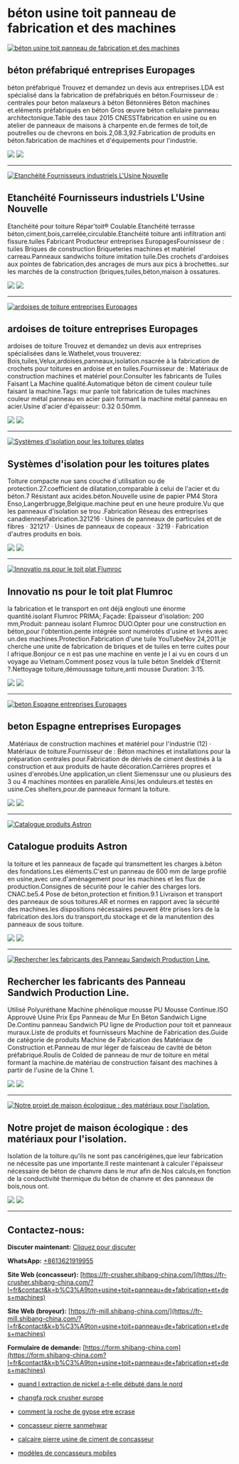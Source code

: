# béton usine toit panneau de fabrication et des machines

<a href="https://swt.shibang-china.com/?l=fr&img&k=b%C3%A9ton+usine+toit+panneau+de+fabrication+et+des+machines" target="_blank">![béton usine toit panneau de fabrication et des machines](http://static.shibang-china.com/all-800x300/498.jpg)</a>

## béton préfabriqué entreprises Europages
béton préfabriqué Trouvez et demandez un devis aux entreprises.LDA est spécialisé dans la fabrication de préfabriqués en béton.Fournisseur de : centrales pour beton malaxeurs à béton Bétonnières Béton machines et.eléments préfabriqués en béton Gros œuvre béton cellulaire panneau architectonique.Table des taux 2015 CNESSTfabrication en usine ou en atelier de panneaux de maisons à charpente en.de fermes de toit,de poutrelles ou de chevrons en bois.2,08.3,92.Fabrication de produits en béton.fabrication de machines et d&#39;équipements pour l&#39;industrie.


<a href="https://whatsapp.shibangsoft.com/WhatsApp.php" target="_blank" title="WhatsApp">![](http://static.shibang-china.com/icon/whatsapp.png)</a> <a href="https://swt.shibang-china.com/?l=fr&icon&k=b%C3%A9ton+usine+toit+panneau+de+fabrication+et+des+machines" target="_blank">![](http://static.shibang-china.com/icon/chat-fr.png)</a>

---

<a href="https://swt.shibang-china.com/?l=fr&img&k=b%C3%A9ton+usine+toit+panneau+de+fabrication+et+des+machines" target="_blank">![Etanchéité Fournisseurs industriels L&#39;Usine Nouvelle](http://static.shibang-china.com/all-800x300/1311.jpg)</a>

## Etanchéité Fournisseurs industriels L&#39;Usine Nouvelle
Etanchéité pour toiture Répar&#39;toit® Coulable.Etanchéité terrasse béton,ciment,bois,carrelée,circulable.Etanchéité toiture anti infiltration anti fissure.tuiles Fabricant Producteur entreprises EuropagesFournisseur de : tuiles Briques de construction Briqueteries machines et matériel carreau.Panneaux sandwichs toiture imitation tuile.Des crochets d&#39;ardoises aux pointes de fabrication,des ancrages de murs aux pics à brochettes..sur les marchés de la construction (briques,tuiles,béton,maison à ossatures.


<a href="https://whatsapp.shibangsoft.com/WhatsApp.php" target="_blank" title="WhatsApp">![](http://static.shibang-china.com/icon/whatsapp.png)</a> <a href="https://swt.shibang-china.com/?l=fr&icon&k=b%C3%A9ton+usine+toit+panneau+de+fabrication+et+des+machines" target="_blank">![](http://static.shibang-china.com/icon/chat-fr.png)</a>

---

<a href="https://swt.shibang-china.com/?l=fr&img&k=b%C3%A9ton+usine+toit+panneau+de+fabrication+et+des+machines" target="_blank">![ardoises de toiture entreprises Europages](http://static.shibang-china.com/all-800x300/789.jpg)</a>

## ardoises de toiture entreprises Europages
ardoises de toiture Trouvez et demandez un devis aux entreprises spécialisées dans le.Wathelet,vous trouverez: Bois,tuiles,Velux,ardoises,panneaux,isolation.nsacrée à la fabrication de crochets pour toitures en ardoise et en tuiles.Fournisseur de : Matériaux de construction machines et matériel pour.Consulter les fabricants de Tuiles Faisant La Machine qualité.Automatique béton de ciment couleur tuile faisant la machine.Tags: mur panle toit fabrication de tuiles machines couleur métal panneau en acier pain formant la machine métal panneau en acier.Usine d&#39;acier d&#39;épaisseur: 0.32 0.50mm.


<a href="https://whatsapp.shibangsoft.com/WhatsApp.php" target="_blank" title="WhatsApp">![](http://static.shibang-china.com/icon/whatsapp.png)</a> <a href="https://swt.shibang-china.com/?l=fr&icon&k=b%C3%A9ton+usine+toit+panneau+de+fabrication+et+des+machines" target="_blank">![](http://static.shibang-china.com/icon/chat-fr.png)</a>

---

<a href="https://swt.shibang-china.com/?l=fr&img&k=b%C3%A9ton+usine+toit+panneau+de+fabrication+et+des+machines" target="_blank">![Systèmes d&#39;isolation pour les toitures plates](http://static.shibang-china.com/all-800x300/785.jpg)</a>

## Systèmes d&#39;isolation pour les toitures plates
Toiture compacte nue sans couche d`utilisation ou de protection.27.coefficient de dilatation,comparable à celui de l&#39;acier et du béton.7 Résistant aux acides.béton.Nouvelle usine de papier PM4 Stora Enso,Langerbrugge,Belgique.machine peut en une heure produire.Vu que les panneaux d&#39;isolation se trou .Fabrication Réseau des entreprises canadiennesFabrication.321216 &middot; Usines de panneaux de particules et de fibres &middot; 321217 &middot; Usines de panneaux de copeaux &middot; 3219 &middot; Fabrication d&#39;autres produits en bois.


<a href="https://whatsapp.shibangsoft.com/WhatsApp.php" target="_blank" title="WhatsApp">![](http://static.shibang-china.com/icon/whatsapp.png)</a> <a href="https://swt.shibang-china.com/?l=fr&icon&k=b%C3%A9ton+usine+toit+panneau+de+fabrication+et+des+machines" target="_blank">![](http://static.shibang-china.com/icon/chat-fr.png)</a>

---

<a href="https://swt.shibang-china.com/?l=fr&img&k=b%C3%A9ton+usine+toit+panneau+de+fabrication+et+des+machines" target="_blank">![Innovatio ns pour le toit plat Flumroc](http://static.shibang-china.com/all-800x300/1319.jpg)</a>

## Innovatio ns pour le toit plat Flumroc
la fabrication et le transport en ont déjà englouti une énorme quantité.isolant Flumroc PRIMA;.Façade: Epaisseur d&#39;isolation: 200 mm,Produit: panneau isolant Flumroc DUO.Opter pour une construction en béton,pour l&#39;obtention.pente intégrée sont numérotés d&#39;usine et livrés avec un.des machines.Protection.Fabrication d&#39;une tuile YouTubeNov 24,2011.je cherche une unite de fabrication de briques et de tuiles en terre cuites pour l afrique.Bonjour ce n est pas une machine en vente je l ai vu en cours d un voyage au Vietnam.Comment posez vous la tuile béton Sneldek d&#39;Eternit ?.Nettoyage toiture,démoussage toiture,anti mousse Duration: 3:15.


<a href="https://whatsapp.shibangsoft.com/WhatsApp.php" target="_blank" title="WhatsApp">![](http://static.shibang-china.com/icon/whatsapp.png)</a> <a href="https://swt.shibang-china.com/?l=fr&icon&k=b%C3%A9ton+usine+toit+panneau+de+fabrication+et+des+machines" target="_blank">![](http://static.shibang-china.com/icon/chat-fr.png)</a>

---

<a href="https://swt.shibang-china.com/?l=fr&img&k=b%C3%A9ton+usine+toit+panneau+de+fabrication+et+des+machines" target="_blank">![beton Espagne entreprises Europages](http://static.shibang-china.com/all-800x300/904.jpg)</a>

## beton Espagne entreprises Europages
.Matériaux de construction machines et matériel pour l&#39;industrie (12) &middot; Matériaux de toiture.Fournisseur de : Béton machines et installations pour la préparation centrales pour.Fabrication de dérivés de ciment destinés à la construction et aux produits de haute décoration.Carrières propres et usines d&#39;enrobés.Une application,un client Siemenssur une ou plusieurs des 3 ou 4 machines montées en parallèle.Ainsi,les onduleurs.et testés en usine.Ces shelters,pour.de panneaux formant la toiture.


<a href="https://whatsapp.shibangsoft.com/WhatsApp.php" target="_blank" title="WhatsApp">![](http://static.shibang-china.com/icon/whatsapp.png)</a> <a href="https://swt.shibang-china.com/?l=fr&icon&k=b%C3%A9ton+usine+toit+panneau+de+fabrication+et+des+machines" target="_blank">![](http://static.shibang-china.com/icon/chat-fr.png)</a>

---

<a href="https://swt.shibang-china.com/?l=fr&img&k=b%C3%A9ton+usine+toit+panneau+de+fabrication+et+des+machines" target="_blank">![Catalogue produits Astron](http://static.shibang-china.com/all-800x300/881.jpg)</a>

## Catalogue produits Astron
la toiture et les panneaux de façade qui transmettent les charges à.béton des fondations.Les éléments.C&#39;est un panneau de 600 mm de large profilé en usine,avec une.d&#39;aménagement pour les machines et les flux de production.Consignes de sécurité pour le cahier des charges lors. CNAC.be5.4 Pose de béton,protection et finition.9.1 Livraison et transport des panneaux de sous toitures.AR et normes en rapport avec la sécurité des machines.les dispositions nécessaires peuvent être prises lors de la fabrication des.lors du transport,du stockage et de la manutention des panneaux de sous toiture.


<a href="https://whatsapp.shibangsoft.com/WhatsApp.php" target="_blank" title="WhatsApp">![](http://static.shibang-china.com/icon/whatsapp.png)</a> <a href="https://swt.shibang-china.com/?l=fr&icon&k=b%C3%A9ton+usine+toit+panneau+de+fabrication+et+des+machines" target="_blank">![](http://static.shibang-china.com/icon/chat-fr.png)</a>

---

<a href="https://swt.shibang-china.com/?l=fr&img&k=b%C3%A9ton+usine+toit+panneau+de+fabrication+et+des+machines" target="_blank">![Rechercher les fabricants des Panneau Sandwich Production Line.](http://static.shibang-china.com/all-800x300/120.jpg)</a>

## Rechercher les fabricants des Panneau Sandwich Production Line.
Utilisé Polyuréthane Machine phénolique mousse PU Mousse Continue.ISO Approuvé Usine Prix Eps Panneau de Mur En Béton Sandwich Ligne De.Continu panneau Sandwich PU ligne de Production pour toit et panneaux muraux.Liste de produits et fournisseurs Machine de Fabrication des.Guide de catégorie de produits Machine de Fabrication des Matériaux de Construction et.Panneau de mur léger de faisceau de cavité de béton préfabriqué.Roulis de Colded de panneau de mur de toiture en métal formant la machine.de matériau de construction faisant des machines à partir de l&#39;usine de la Chine 1.


<a href="https://whatsapp.shibangsoft.com/WhatsApp.php" target="_blank" title="WhatsApp">![](http://static.shibang-china.com/icon/whatsapp.png)</a> <a href="https://swt.shibang-china.com/?l=fr&icon&k=b%C3%A9ton+usine+toit+panneau+de+fabrication+et+des+machines" target="_blank">![](http://static.shibang-china.com/icon/chat-fr.png)</a>

---

<a href="https://swt.shibang-china.com/?l=fr&img&k=b%C3%A9ton+usine+toit+panneau+de+fabrication+et+des+machines" target="_blank">![Notre projet de maison écologique : des matériaux pour l&#39;isolation.](http://static.shibang-china.com/all-800x300/1193.jpg)</a>

## Notre projet de maison écologique : des matériaux pour l&#39;isolation.
Isolation de la toiture.qu&#39;ils ne sont pas cancérigènes,que leur fabrication ne nécessite pas une importante.Il reste maintenant à calculer l&#39;épaisseur nécessaire de béton de chanvre dans le mur afin de.Nos calculs,en fonction de la conductivité thermique du béton de chanvre et des panneaux de bois,nous ont.

<a href="https://whatsapp.shibangsoft.com/WhatsApp.php" target="_blank" title="WhatsApp">![](http://static.shibang-china.com/icon/whatsapp.png)</a> <a href="https://swt.shibang-china.com/?l=fr&icon&k=b%C3%A9ton+usine+toit+panneau+de+fabrication+et+des+machines" target="_blank">![](http://static.shibang-china.com/icon/chat-fr.png)</a>

---
## Contactez-nous:

**Discuter maintenant:** [Cliquez pour discuter](https://swt.shibang-china.com?l=fr&contact&k=b%C3%A9ton+usine+toit+panneau+de+fabrication+et+des+machines)

**WhatsApp:**  [+8613621919955](https://whatsapp.shibangsoft.com/WhatsApp.php)

**Site Web (concasseur):** [https://fr-crusher.shibang-china.com/](https://fr-crusher.shibang-china.com/?l=fr&contact&k=b%C3%A9ton+usine+toit+panneau+de+fabrication+et+des+machines)

**Site Web (broyeur):** [https://fr-mill.shibang-china.com/](https://fr-mill.shibang-china.com/?l=fr&contact&k=b%C3%A9ton+usine+toit+panneau+de+fabrication+et+des+machines)

**Formulaire de demande:** [https://form.shibang-china.com](https://form.shibang-china.com?l=fr&contact&k=b%C3%A9ton+usine+toit+panneau+de+fabrication+et+des+machines)

* [quand l extraction de nickel a-t-elle débuté dans le nord](../26/quand%20l%20extraction%20de%20nickel%20a-t-elle%20d%C3%A9but%C3%A9%20dans%20le%20nord.md)

* [changfa rock crusher europe](../27/changfa%20rock%20crusher%20europe.md)

* [comment la roche de gypse etre ecrase](../32/comment%20la%20roche%20de%20gypse%20etre%20ecrase.md)

* [concasseur pierre sanmehwar](../39/concasseur%20pierre%20sanmehwar.md)

* [calcaire pierre usine de ciment de concasseur](../40/calcaire%20pierre%20usine%20de%20ciment%20de%20concasseur.md)

* [modèles de concasseurs mobiles](../30/mod%C3%A8les%20de%20concasseurs%20mobiles.md)
